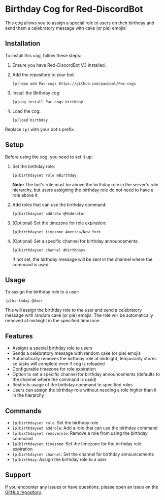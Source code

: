 # Birthday Cog for Red-DiscordBot

This cog allows you to assign a special role to users on their birthday and send them a celebratory message with cake (or pie) emojis!

## Installation

To install this cog, follow these steps:

1. Ensure you have Red-DiscordBot V3 installed.
2. Add the repository to your bot:

   ```
   [p]repo add Pac-cogs https://github.com/pacnpal/Pac-cogs
   ```

3. Install the Birthday cog:

   ```
   [p]cog install Pac-cogs birthday
   ```

4. Load the cog:

   ```
   [p]load birthday
   ```

Replace `[p]` with your bot's prefix.

## Setup

Before using the cog, you need to set it up:

1. Set the birthday role:

   ```
   [p]birthdayset role @Birthday
   ```

   **Note:** The bot's role must be above the birthday role in the server's role hierarchy, but users assigning the birthday role do not need to have a role above it.

2. Add roles that can use the birthday command:

   ```
   [p]birthdayset addrole @Moderator
   ```

3. (Optional) Set the timezone for role expiration:

   ```
   [p]birthdayset timezone America/New_York
   ```

4. (Optional) Set a specific channel for birthday announcements:

   ```
   [p]birthdayset channel #birthdays
   ```

   If not set, the birthday message will be sent in the channel where the command is used.

## Usage

To assign the birthday role to a user:

```
[p]birthday @User
```

This will assign the birthday role to the user and send a celebratory message with random cake (or pie) emojis. The role will be automatically removed at midnight in the specified timezone.

## Features

- Assigns a special birthday role to users
- Sends a celebratory message with random cake (or pie) emojis
- Automatically removes the birthday role at midnight, temporarily stores so tasks will complete even if cog is reloaded
- Configurable timezone for role expiration
- Option to set a specific channel for birthday announcements (defaults to the channel where the command is used)
- Restricts usage of the birthday command to specified roles
- Users can assign the birthday role without needing a role higher than it in the hierarchy

## Commands

- `[p]birthdayset role`: Set the birthday role
- `[p]birthdayset addrole`: Add a role that can use the birthday command
- `[p]birthdayset removerole`: Remove a role from using the birthday command
- `[p]birthdayset timezone`: Set the timezone for the birthday role expiration
- `[p]birthdayset channel`: Set the channel for birthday announcements
- `[p]birthday`: Assign the birthday role to a user

## Support

If you encounter any issues or have questions, please open an issue on the [GitHub repository](https://github.com/pacnpal/Pac-cogs).
